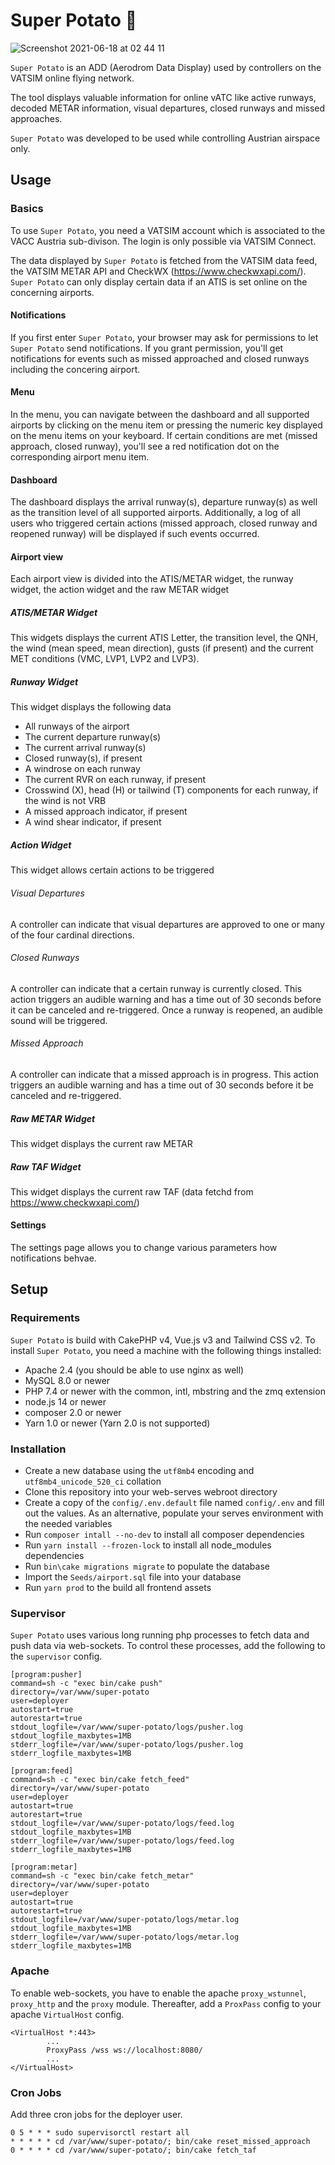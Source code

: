 # Super Potato 🥔

![Screenshot 2021-06-18 at 02 44 11](https://user-images.githubusercontent.com/6617432/122489056-18766100-cfdf-11eb-8fcd-84598817af24.png)

`Super Potato` is an ADD (Aerodrom Data Display) used by controllers on the VATSIM online flying network.

The tool displays valuable information for online vATC like active runways, decoded METAR information, visual departures, closed runways and missed approaches.

`Super Potato` was developed to be used while controlling Austrian airspace only.

## Usage

### Basics

To use `Super Potato`, you need a VATSIM account which is associated to the VACC Austria sub-divison.
The login is only possible via VATSIM Connect.

The data displayed by `Super Potato` is fetched from the VATSIM data feed, the VATSIM METAR API and CheckWX (https://www.checkwxapi.com/).
`Super Potato` can only display certain data if an ATIS is set online on the concerning airports.

#### Notifications

If you first enter `Super Potato`, your browser may ask for permissions to let `Super Potato` send notifications.
If you grant permission, you'll get notifications for events such as missed approached and closed runways including the concering airport.

#### Menu

In the menu, you can navigate between the dashboard and all supported airports by clicking on the menu item or pressing the numeric key displayed on the menu items on your keyboard.
If certain conditions are met (missed approach, closed runway), you'll see a red notification dot on the corresponding airport menu item.

#### Dashboard

The dashboard displays the arrival runway(s), departure runway(s) as well as the transition level of all supported airports.
Additionally, a log of all users who triggered certain actions (missed approach, closed runway and reopened runway) will be displayed if such events occurred.

#### Airport view

Each airport view is divided into the ATIS/METAR widget, the runway widget, the action widget and the raw METAR widget

##### ATIS/METAR Widget

This widgets displays the current ATIS Letter, the transition level, the QNH, the wind (mean speed, mean direction), gusts (if present) and the current MET conditions (VMC, LVP1, LVP2 and LVP3). 

##### Runway Widget

This widget displays the following data

- All runways of the airport
- The current departure runway(s)
- The current arrival runway(s)
- Closed runway(s), if present
- A windrose on each runway
- The current RVR on each runway, if present
- Crosswind (X), head (H) or tailwind (T) components for each runway, if the wind is not VRB
- A missed approach indicator, if present
- A wind shear indicator, if present

##### Action Widget

This widget allows certain actions to be triggered

###### Visual Departures

A controller can indicate that visual departures are approved to one or many of the four cardinal directions.

###### Closed Runways

A controller can indicate that a certain runway is currently closed. This action triggers an audible warning and has a time out of 30 seconds before it can be canceled and re-triggered. Once a runway is reopened, an audible sound will be triggered.

###### Missed Approach

A controller can indicate that a missed approach is in progress. This action triggers an audible warning and has a time out of 30 seconds before it be canceled and re-triggered.

##### Raw METAR Widget

This widget displays the current raw METAR

##### Raw TAF Widget

This widget displays the current raw TAF (data fetchd from https://www.checkwxapi.com/)

#### Settings

The settings page allows you to change various parameters how notifications behvae.

## Setup

### Requirements

`Super Potato` is build with CakePHP v4, Vue.js v3 and Tailwind CSS v2.
To install `Super Potato`, you need a machine with the following things installed:

- Apache 2.4 (you should be able to use nginx as well)
- MySQL 8.0 or newer
- PHP 7.4 or newer with the common, intl, mbstring and the zmq extension
- node.js 14 or newer
- composer 2.0 or newer
- Yarn 1.0 or newer (Yarn 2.0 is not supported)

### Installation

- Create a new database using the `utf8mb4` encoding and `utf8mb4_unicode_520_ci` collation
- Clone this repository into your web-serves webroot directory
- Create a copy of the `config/.env.default` file named `config/.env` and fill out the values. As an alternative, populate your serves environment with the needed variables
- Run `composer intall --no-dev` to install all composer dependencies
- Run `yarn install --frozen-lock` to install all node_modules dependencies
- Run `bin\cake migrations migrate` to populate the database
- Import the `Seeds/airport.sql` file into your database
- Run `yarn prod` to the build all frontend assets

### Supervisor

`Super Potato` uses various long running php processes to fetch data and push data via web-sockets.
To control these processes, add the following to the `supervisor` config.

```
[program:pusher]
command=sh -c "exec bin/cake push"
directory=/var/www/super-potato
user=deployer
autostart=true
autorestart=true
stdout_logfile=/var/www/super-potato/logs/pusher.log
stdout_logfile_maxbytes=1MB
stderr_logfile=/var/www/super-potato/logs/pusher.log
stderr_logfile_maxbytes=1MB

[program:feed]
command=sh -c "exec bin/cake fetch_feed"
directory=/var/www/super-potato
user=deployer
autostart=true
autorestart=true
stdout_logfile=/var/www/super-potato/logs/feed.log
stdout_logfile_maxbytes=1MB
stderr_logfile=/var/www/super-potato/logs/feed.log
stderr_logfile_maxbytes=1MB

[program:metar]
command=sh -c "exec bin/cake fetch_metar"
directory=/var/www/super-potato
user=deployer
autostart=true
autorestart=true
stdout_logfile=/var/www/super-potato/logs/metar.log
stdout_logfile_maxbytes=1MB
stderr_logfile=/var/www/super-potato/logs/metar.log
stderr_logfile_maxbytes=1MB
```

### Apache

To enable web-sockets, you have to enable the apache `proxy_wstunnel`, `proxy_http` and the `proxy` module.
Thereafter, add a `ProxPass` config to your apache `VirtualHost` config.

```
<VirtualHost *:443>
        ...
        ProxyPass /wss ws://localhost:8080/
        ...
</VirtualHost>
```

### Cron Jobs

Add three cron jobs for the deployer user.

```
0 5 * * * sudo supervisorctl restart all
* * * * * cd /var/www/super-potato/; bin/cake reset_missed_approach
0 * * * * cd /var/www/super-potato/; bin/cake fetch_taf
```
